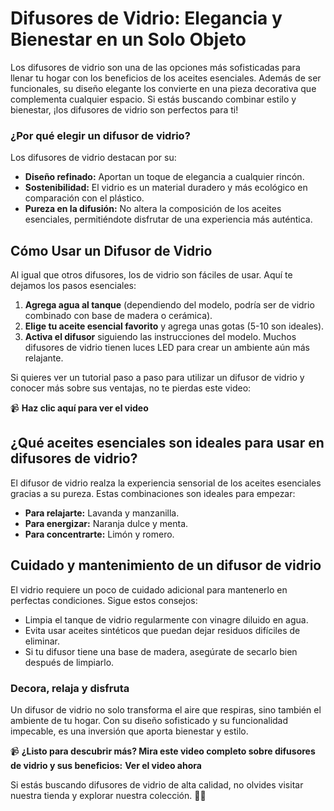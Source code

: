 # **Difusores de Vidrio: Elegancia y Bienestar en un Solo Objeto**

Los difusores de vidrio son una de las opciones más sofisticadas para llenar tu hogar con los beneficios de los aceites esenciales. Además de ser funcionales, su diseño elegante los convierte en una pieza decorativa que complementa cualquier espacio. Si estás buscando combinar estilo y bienestar, ¡los difusores de vidrio son perfectos para ti!

### **¿Por qué elegir un difusor de vidrio?**

Los difusores de vidrio destacan por su:

- **Diseño refinado:** Aportan un toque de elegancia a cualquier rincón.
- **Sostenibilidad:** El vidrio es un material duradero y más ecológico en comparación con el plástico.
- **Pureza en la difusión:** No altera la composición de los aceites esenciales, permitiéndote disfrutar de una experiencia más auténtica.

## **Cómo Usar un Difusor de Vidrio**

Al igual que otros difusores, los de vidrio son fáciles de usar. Aquí te dejamos los pasos esenciales:

1. **Agrega agua al tanque** (dependiendo del modelo, podría ser de vidrio combinado con base de madera o cerámica).
2. **Elige tu aceite esencial favorito** y agrega unas gotas (5-10 son ideales).
3. **Activa el difusor** siguiendo las instrucciones del modelo. Muchos difusores de vidrio tienen luces LED para crear un ambiente aún más relajante.

Si quieres ver un tutorial paso a paso para utilizar un difusor de vidrio y conocer más sobre sus ventajas, no te pierdas este video:

📹 **Haz clic aquí para ver el video**

## **¿Qué aceites esenciales son ideales para usar en difusores de vidrio?**

El difusor de vidrio realza la experiencia sensorial de los aceites esenciales gracias a su pureza. Estas combinaciones son ideales para empezar:

- **Para relajarte:** Lavanda y manzanilla.
- **Para energizar:** Naranja dulce y menta.
- **Para concentrarte:** Limón y romero.

## **Cuidado y mantenimiento de un difusor de vidrio**

El vidrio requiere un poco de cuidado adicional para mantenerlo en perfectas condiciones. Sigue estos consejos:

- Limpia el tanque de vidrio regularmente con vinagre diluido en agua.
- Evita usar aceites sintéticos que puedan dejar residuos difíciles de eliminar.
- Si tu difusor tiene una base de madera, asegúrate de secarlo bien después de limpiarlo.

### **Decora, relaja y disfruta**

Un difusor de vidrio no solo transforma el aire que respiras, sino también el ambiente de tu hogar. Con su diseño sofisticado y su funcionalidad impecable, es una inversión que aporta bienestar y estilo.

📹 **¿Listo para descubrir más? Mira este video completo sobre difusores de vidrio y sus beneficios:** **Ver el video ahora**

Si estás buscando difusores de vidrio de alta calidad, no olvides visitar nuestra tienda y explorar nuestra colección. 💨✨

